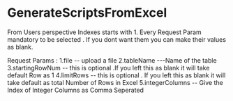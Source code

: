 # GenerateScriptsFromExcel
From Users perspective Indexes starts with 1.
Every Request Param mandatory to be selected . If you dont want them you can make their values as blank.

Request Params :
1.file -- upload a file
2.tableName ---Name of the table
3.startingRowNum -- this is optional  .If you left this as blank it will take default Row as 1
4.limitRows  -- this is optional . If you left this as blank it will take default as total Number of Rows in Excel
5.integerColumns -- Give the Index of Integer Columns as Comma Seperated
